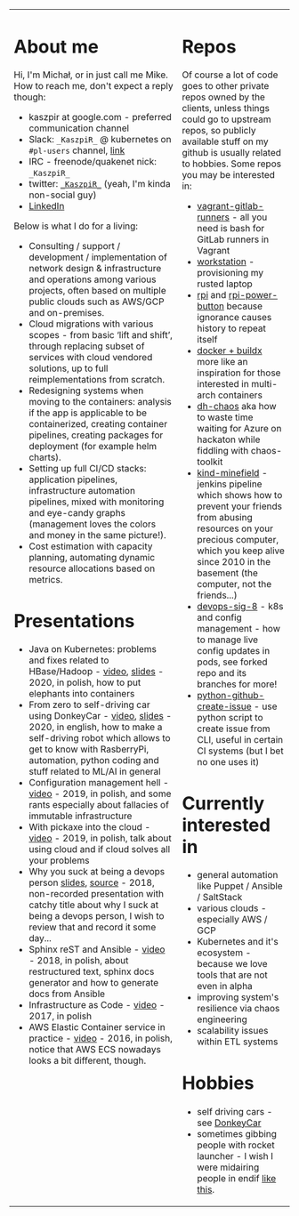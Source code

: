 <table>
<tr>
<td valign="top" width="60%">

# About me

Hi, I'm Michał, or in just call me Mike.
How to reach me, don't expect a reply though:

* kaszpir at google.com - preferred communication channel
* Slack: `_KaszpiR_` @ kubernetes on `#pl-users` channel, [link](https://kubernetes.slack.com/archives/C4W6MFCEB)
* IRC - freenode/quakenet nick: `_KaszpiR_`
* twitter: [`_KaszpiR_`](https://twitter.com/_KaszpiR_) (yeah, I'm kinda non-social guy)
* [LinkedIn](https://www.linkedin.com/in/micha%C5%82-socho%C5%84-46724233/)

Below is what I do for a living:

* Consulting / support / development / implementation of network design & infrastructure and operations among various projects, often based on multiple public clouds such as AWS/GCP and on-premises.
* Cloud migrations with various scopes - from basic ‘lift and shift’, through replacing subset of services with cloud vendored solutions, up to full reimplementations from scratch.
* Redesigning systems when moving to the containers: analysis if the app is applicable to be containerized, creating container pipelines, creating packages for deployment (for example helm charts).
* Setting up full CI/CD stacks: application pipelines, infrastructure automation pipelines, mixed with monitoring and eye-candy graphs (management loves the colors and money in the same picture!).
* Cost estimation with capacity planning, automating dynamic resource allocations based on metrics.

# Presentations

* Java on Kubernetes: problems and fixes related to HBase/Hadoop - [video](https://www.youtube.com/watch?v=GcFlHmMJ1Qo), [slides](https://nvtkaszpir.github.io/presentations-java-in-k8s-hbase-hdfs/#/) - 2020, in polish, how to put elephants into containers
* From zero to self-driving car using DonkeyCar - [video](https://www.youtube.com/watch?v=THUL0AWHe2w&t=2258s), [slides](https://docs.google.com/presentation/d/1xLcbvkTPm6mrMvHxmm997VXiHFwlFll4WX8y2JT1xBc/edit) - 2020, in english, how to make a self-driving robot which allows to get to know with RasberryPi, automation, python coding and stuff related to ML/AI in general
* Configuration management hell - [video](https://www.youtube.com/watch?v=MoObKRodHnU) - 2019, in polish, and some rants especially about fallacies of immutable infrastructure
* With pickaxe into the cloud - [video](https://youtu.be/9Vhi6_iIWzI) - 2019, in polish, talk about using cloud and if cloud solves all your problems
* Why you suck at being a devops person [slides](https://nvtkaszpir.github.io/presentations-wdi2018/), [source](https://github.com/nvtkaszpir/presentations-wdi2018) - 2018, non-recorded presentation with catchy title about why I suck at being a devops person, I wish to review that and record it some day...
* Sphinx reST and Ansible - [video](https://www.youtube.com/watch?v=F60O_KkUsZg) - 2018, in polish, about restructured text, sphinx docs generator and how to generate docs from Ansible
* Infrastructure as Code - [video](https://www.youtube.com/watch?v=yCRUnXqiH_I) - 2017, in polish
* AWS Elastic Container service in practice - [video](https://www.youtube.com/watch?v=u5ahMYnJIYc) - 2016, in polish, notice that AWS ECS nowadays looks a bit different, though.

</td>
<td valign="top" width="40%">

# Repos

Of course a lot of code goes to other private repos owned by the clients, unless things could go to upstream repos, so publicly available stuff on my github is usually related to hobbies. Some repos you may be interested in:

* [vagrant-gitlab-runners](https://github.com/nvtkaszpir/vagrant-gitlab-runners) - all you need is bash for GitLab runners in Vagrant
* [workstation](https://github.com/nvtkaszpir/workstation) - provisioning my rusted laptop
* [rpi](https://github.com/nvtkaszpir/rpi) and [rpi-power-button](https://github.com/nvtkaszpir/rpi-power-button) because ignorance causes history to repeat itself
* [docker + buildx](https://github.com/nvtkaszpir/docker-buildx-trash) more like an inspiration for those interested in multi-arch containers
* [dh-chaos](https://github.com/nvtkaszpir/dh-chaos) aka how to waste time waiting for Azure on hackaton while fiddling with chaos-toolkit
* [kind-minefield](https://github.com/nvtkaszpir/kind-minefield) - jenkins pipeline which shows how to prevent your friends from abusing resources on your precious computer, which you keep alive since 2010 in the basement (the computer, not the friends...)
* [devops-sig-8](https://github.com/nvtkaszpir/devops-sig-8) - k8s and config management - how to manage live config updates in pods, see forked repo and its branches for more!
* [python-github-create-issue](https://github.com/nvtkaszpir/python-github-create-issue) - use python script to create issue from CLI, useful in certain CI systems (but I bet no one uses it)


# Currently interested in

* general automation like Puppet / Ansible / SaltStack
* various clouds - especially AWS / GCP
* Kubernetes and it's ecosystem - because we love tools that are not even in alpha
* improving system's resilience via chaos engineering
* scalability issues within ETL systems

# Hobbies

* self driving cars - see [DonkeyCar](https://www.donkeycar.com/)
* sometimes gibbing people with rocket launcher - I wish I were midairing people in endif [like this](https://www.youtube.com/watch?v=pv_KDPXw_3U).

</td>
</tr>
</table>
